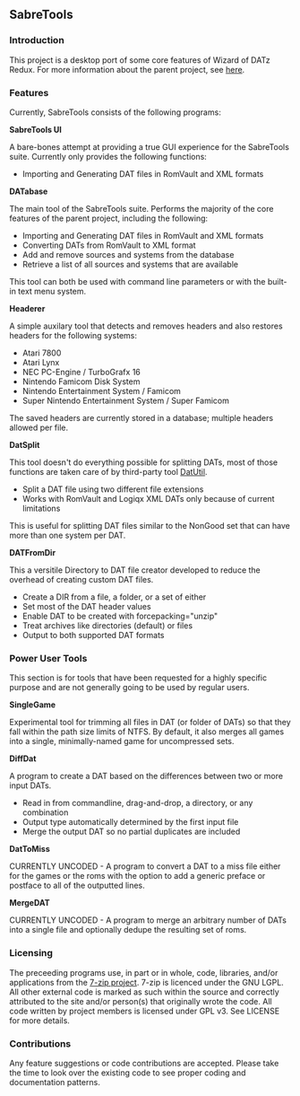 <h2>SabreTools</h2>

<h3>Introduction</h3>

This project is a desktop port of some core features of Wizard of DATz Redux. For more information about the parent project, see <a href="https://github.com/mnadareski/wizzardRedux">here</a>.

<h3>Features</h3>

Currently, SabreTools consists of the following programs:

<b>SabreTools UI</b>
<p/>
A bare-bones attempt at providing a true GUI experience for the SabreTools suite. Currently only provides the following functions:
<ul>
	<li>Importing and Generating DAT files in RomVault and XML formats</li>
</ul>

<b>DATabase</b>
<p/>
The main tool of the SabreTools suite. Performs the majority of the core features of the parent project, including the following:
<ul>
	<li>Importing and Generating DAT files in RomVault and XML formats</li>
	<li>Converting DATs from RomVault to XML format</li>
	<li>Add and remove sources and systems from the database</li>
	<li>Retrieve a list of all sources and systems that are available</li>
</ul>
This tool can both be used with command line parameters or with the built-in text menu system.

<b>Headerer</b>
<p/>
A simple auxilary tool that detects and removes headers and also restores headers for the following systems:
<ul>
	<li>Atari 7800</li>
	<li>Atari Lynx</li>
	<li>NEC PC-Engine / TurboGrafx 16</li>
	<li>Nintendo Famicom Disk System</li>
	<li>Nintendo Entertainment System / Famicom</li>
	<li>Super Nintendo Entertainment System / Super Famicom</li>
</ul>
The saved headers are currently stored in a database; multiple headers allowed per file.

<b>DatSplit</b>
<p/>
This tool doesn't do everything possible for splitting DATs, most of those functions are taken care of by third-party tool <a href="http://www.logiqx.com/Tools/DatUtil/">DatUtil</a>.
<ul>
	<li>Split a DAT file using two different file extensions</li>
	<li>Works with RomVault and Logiqx XML DATs only because of current limitations</li>
</ul>
This is useful for splitting DAT files similar to the NonGood set that can have more than one system per DAT.

<b>DATFromDir</b>
<p/>
This a versitile Directory to DAT file creator developed to reduce the overhead of creating custom DAT files.
<ul>
	<li>Create a DIR from a file, a folder, or a set of either</li>
	<li>Set most of the DAT header values</li>
	<li>Enable DAT to be created with forcepacking="unzip"</li>
	<li>Treat archives like directories (default) or files</li>
	<li>Output to both supported DAT formats</li>
</ul>

<h3>Power User Tools</h3>

This section is for tools that have been requested for a highly specific purpose and are not generally going to be used by regular users.

<b>SingleGame</b>
<p/>
Experimental tool for trimming all files in DAT (or folder of DATs) so that they fall within the path size limits of NTFS. By default, it also merges all games into a single, minimally-named game for uncompressed sets.

<b>DiffDat</b>
<p/>
A program to create a DAT based on the differences between two or more input DATs.
<ul>
	<li>Read in from commandline, drag-and-drop, a directory, or any combination</li>
	<li>Output type automatically determined by the first input file</li>
	<li>Merge the output DAT so no partial duplicates are included</li>
</ul>

<b>DatToMiss</b>
<p/>
CURRENTLY UNCODED - A program to convert a DAT to a miss file either for the games or the roms with the option to add a generic preface or postface to all of the outputted lines.

<b>MergeDAT</b>
<p/>
CURRENTLY UNCODED - A program to merge an arbitrary number of DATs into a single file and optionally dedupe the resulting set of roms.

<h3>Licensing</h3>
<p/>
The preceeding programs use, in part or in whole, code, libraries, and/or applications from the <a href="www.7-zip.org">7-zip project</a>. 7-zip is licenced under the GNU LGPL.<br/>
All other external code is marked as such within the source and correctly attributed to the site and/or person(s) that originally wrote the code.
All code written by project members is licensed under GPL v3. See LICENSE for more details.

<h3>Contributions</h3>

Any feature suggestions or code contributions are accepted. Please take the time to look over the existing code to see proper coding and documentation patterns.